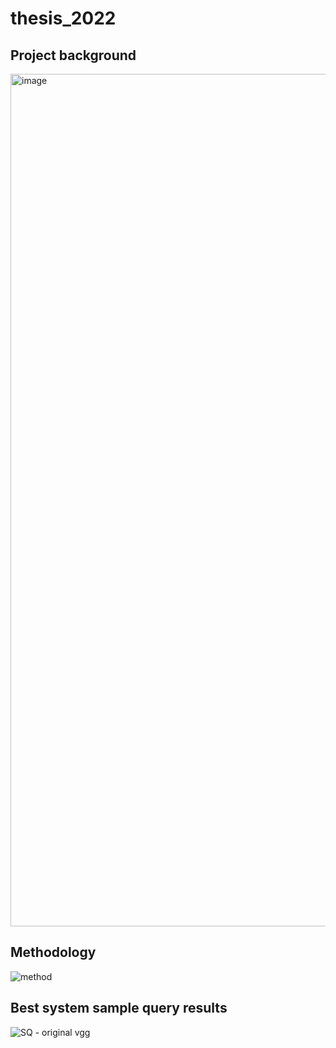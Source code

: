 # thesis_2022


## Project background

<img width="1364" alt="image" src="https://user-images.githubusercontent.com/35901101/185766876-06f5a163-27af-40a2-8da8-6c0c7360cdc9.png">

## Methodology
![method](https://user-images.githubusercontent.com/35901101/185766895-d9a92625-8142-441c-95ae-7b78e7e0c578.png)

## Best system sample query results
![SQ - original vgg](https://user-images.githubusercontent.com/35901101/185766914-07914b0f-29aa-4e7e-99ae-07e90d6d1a8c.png)
